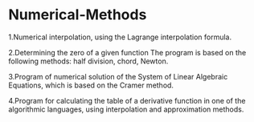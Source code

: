 # Numerical-Methods
1.Numerical interpolation, using the Lagrange interpolation formula.


2.Determining the zero of a given function The program is based on the following methods: half division, chord, Newton.


3.Program of numerical solution of the System of Linear Algebraic Equations, which is based on the Cramer method.


4.Program for calculating the table of a derivative function in one of the algorithmic languages, using interpolation and approximation methods.

